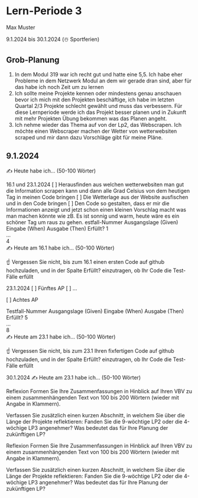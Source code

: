 # Lern-Periode 3
Max Muster

9.1.2024 bis 30.1.2024 (☃️ Sportferien)

## Grob-Planung
1. In dem Modul 319 war ich recht gut und hatte eine 5,5. Ich habe eher Probleme in dem Netzwerk Modul an dem wir gerade dran sind, aber für das habe ich noch Zeit um zu lernen
2. Ich sollte meine Projekte kennen oder mindestens genau anschauen bevor ich mich mit den Projekten beschäftige, ich habe im letzten Quartal 2/3   Projekte schlecht gewählt und muss das verbessern. Für diese Lernperiode werde ich das Projekt besser planen und in Zukunft mit mehr Projekten Übung bekommen was das Planen angeht.
3. Ich nehme wieder das Thema auf von der Lp2, das Webscrapen. Ich möchte einen Webscraper machen der Wetter von wetterwebsiten scraped und mir dann dazu Vorschläge gibt für meine Pläne.

## 9.1.2024
✍️ Heute habe ich... (50-100 Wörter)

16.1 und 23.1.2024
[ ] Herausfinden aus welchen wetterwebsiten man gut die Information scrapen kann und dann alle Grad Celsius von dem heutigen Tag in meinen Code bringen
[ ] Die Wetterlage aus der Website ausfischen und in den Code bringen
[ ] Den Code so gestalten, dass er mir die Informationen anzeigt und jetzt schon einen kleinen Vorschlag macht was man machen könnte wie zB. Es ist sonnig und warm, heute wäre es ein schöner Tag um raus zu gehen.
estfall-Nummer	Ausgangslage (Given)	Eingabe (When)	Ausgabe (Then)	Erfüllt?
1				
...				
4				
✍️ Heute am 16.1 habe ich... (50-100 Wörter)

☝️ Vergessen Sie nicht, bis zum 16.1 einen ersten Code auf github hochzuladen, und in der Spalte Erfüllt? einzutragen, ob Ihr Code die Test-Fälle erfüllt

23.1.2024
[ ] Fünftes AP
[ ] ...

[ ] Achtes AP

Testfall-Nummer	Ausgangslage (Given)	Eingabe (When)	Ausgabe (Then)	Erfüllt?
5				
...				
8				
✍️ Heute am 23.1 habe ich... (50-100 Wörter)

☝️ Vergessen Sie nicht, bis zum 23.1 Ihren fixfertigen Code auf github hochzuladen, und in der Spalte Erfüllt? einzutragen, ob Ihr Code die Test-Fälle erfüllt

30.1.2024
✍️ Heute am 23.1 habe ich... (50-100 Wörter)

Reflexion
Formen Sie Ihre Zusammenfassungen in Hinblick auf Ihren VBV zu einem zusammenhängenden Text von 100 bis 200 Wörtern (wieder mit Angabe in Klammern).

Verfassen Sie zusätzlich einen kurzen Abschnitt, in welchem Sie über die Länge der Projekte reflektieren: Fanden Sie die 9-wöchtige LP2 oder die 4-wöchige LP3 angenehmer? Was bedeutet das für Ihre Planung der zukünftigen LP?

Reflexion
Formen Sie Ihre Zusammenfassungen in Hinblick auf Ihren VBV zu einem zusammenhängenden Text von 100 bis 200 Wörtern (wieder mit Angabe in Klammern).

Verfassen Sie zusätzlich einen kurzen Abschnitt, in welchem Sie über die Länge der Projekte reflektieren: Fanden Sie die 9-wöchtige LP2 oder die 4-wöchige LP3 angenehmer? Was bedeutet das für Ihre Planung der zukünftigen LP?
